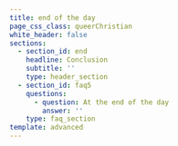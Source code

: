 ```yaml
---
title: end of the day
page_css_class: queerChristian
white_header: false
sections:
  - section_id: end
    headline: Conclusion
    subtitle: ''
    type: header_section
  - section_id: faq5
    questions:
      - question: At the end of the day
        answer: ''
    type: faq_section
template: advanced
---
```

